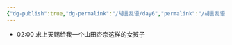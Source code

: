 ```yaml
---
{"dg-publish":true,"dg-permalink":"/胡言乱语/day6","permalink":"/胡言乱语/day6/","dgPassFrontmatter":true,"created":"2024-02-04T02:00:29.697+08:00","updated":"2025-01-01T22:30:28.432+08:00"}
---
```



- 02:00 求上天赐给我一个山田杏奈这样的女孩子